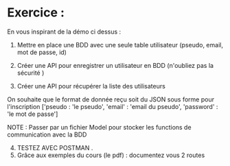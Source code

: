 # Exercice :

En vous inspirant de la démo ci dessus :

1. Mettre en place une BDD avec une seule table utilisateur (pseudo, email, mot de passe, id)

2. Créer une API pour enregistrer un utilisateur en BDD (n'oubliez pas la sécurité )
3. Créer une API pour récupérer la liste des utilisateurs

On souhaite que le format de donnée reçu soit du JSON sous forme pour l'inscription ['pseudo : 'le pseudo', 'email' : 'email du pseudo', 'password' : 'le mot de passe']

NOTE : Passer par un fichier Model pour stocker les functions de communication avec la BDD

4. TESTEZ AVEC POSTMAN
   .
5. Grâce aux exemples du cours (le pdf) : documentez vous 2 routes
